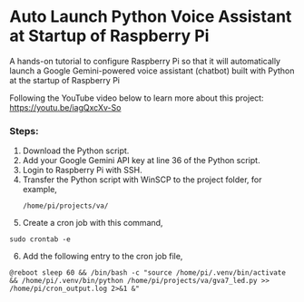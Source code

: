 # Auto Launch Python Voice Assistant at Startup of Raspberry Pi

A hands-on tutorial to configure Raspberry Pi so that it will automatically launch a Google Gemini-powered voice assistant (chatbot) built with Python at the startup of Raspberry Pi

Following the YouTube video below to learn more about this project:     
https://youtu.be/iagQxcXv-So

### Steps: 
1. Download the Python script.   
2. Add your Google Gemini API key at line 36 of the Python script. 
3. Login to Raspberry Pi with SSH.
4. Transfer the Python script with WinSCP to the project folder, for example,
   ```console 
   /home/pi/projects/va/
   ```
5. Create a cron job with this command, 
```console 
sudo crontab -e
```

6. Add the following entry to the cron job file, 
```console 
@reboot sleep 60 && /bin/bash -c "source /home/pi/.venv/bin/activate && /home/pi/.venv/bin/python /home/pi/projects/va/gva7_led.py >> /home/pi/cron_output.log 2>&1 &"
```
